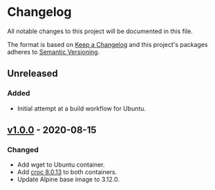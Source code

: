 # Changelog

All notable changes to this project will be documented in this file.

The format is based on [Keep a Changelog](http://keepachangelog.com/en/1.0.0/)
and this project's packages adheres to [Semantic Versioning](http://semver.org/spec/v2.0.0.html).

## Unreleased

### Added

- Initial attempt at a build workflow for Ubuntu.

## [v1.0.0] - 2020-08-15

### Changed

- Add wget to Ubuntu container.
- Add [croc 8.0.13](https://github.com/schollz/croc/releases/tag/v8.0.13) to both containers.
- Update Alpine base image to 3.12.0.

[Unreleased]: https://github.com/glitchcrab/debug-container/compare/v1.0.0...HEAD
[v1.0.0]: https://github.com/glitchcrab/debug-container/releases/tag/v1.0.0

